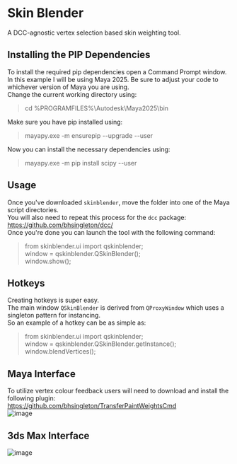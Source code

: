 # Skin Blender
A DCC-agnostic vertex selection based skin weighting tool.  

## Installing the PIP Dependencies
To install the required pip dependencies open a Command Prompt window.  
In this example I will be using Maya 2025. Be sure to adjust your code to whichever version of Maya you are using.  
Change the current working directory using:  
> cd %PROGRAMFILES%\Autodesk\Maya2025\bin  

Make sure you have pip installed using:  
> mayapy.exe -m ensurepip --upgrade --user  

Now you can install the necessary dependencies using:  
> mayapy.exe -m pip install scipy --user  

## Usage
Once you've downloaded `skinblender`, move the folder into one of the Maya script directories.  
You will also need to repeat this process for the `dcc` package: https://github.com/bhsingleton/dcc/  
Once you're done you can launch the tool with the following command:  
  
> from skinblender.ui import qskinblender;  
> window = qskinblender.QSkinBlender();  
> window.show();  
  
## Hotkeys
Creating hotkeys is super easy.  
The main window `QSkinBlender` is derived from `QProxyWindow` which uses a singleton pattern for instancing.  
So an example of a hotkey can be as simple as:  
  
> from skinblender.ui import qskinblender;  
> window = qskinblender.QSkinBlender.getInstance();  
> window.blendVertices();  
  
## Maya Interface
To utilize vertex colour feedback users will need to download and install the following plugin:  
https://github.com/bhsingleton/TransferPaintWeightsCmd  
![image](https://user-images.githubusercontent.com/11181168/132901302-797e56fe-656c-489b-ba55-0f70898cd6b8.png)
  
## 3ds Max Interface
![image](https://user-images.githubusercontent.com/11181168/132901382-f94ce17a-9c9a-434b-a1c6-d1db5a39acc4.png)
